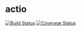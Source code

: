 # actio

[![Build Status](https://travis-ci.org/maystrovyy/actio.svg?branch=master)](https://travis-ci.org/maystrovyy/actio)
[![Coverage Status](https://coveralls.io/repos/github/maystrovyy/actio/badge.svg?branch=master)](https://coveralls.io/github/maystrovyy/actio?branch=master)